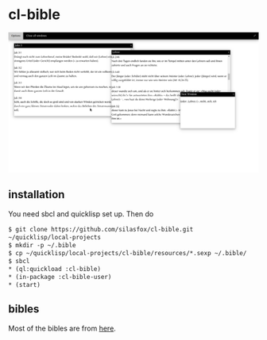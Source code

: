 # cl-bible
![Screenshot](screenshot.png)

## installation

You need sbcl and quicklisp set up.
Then do 
```
$ git clone https://github.com/silasfox/cl-bible.git ~/quicklisp/local-projects
$ mkdir -p ~/.bible
$ cp ~/quicklisp/local-projects/cl-bible/resources/*.sexp ~/.bible/
$ sbcl
* (ql:quickload :cl-bible)
* (in-package :cl-bible-user)
* (start)
```

## bibles

Most of the bibles are from [here](https://github.com/gratis-bible/bible).
